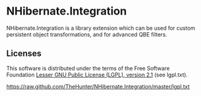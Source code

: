<h1 id="NHibernate.Integration">NHibernate.Integration</h1>

<p>NHibernate.Integration is a library extension which can be used for custom persistent object transformations, and for advanced QBE filters.</p>


<h2 id="licenses">Licenses</h2>

<p>This software is distributed under the terms of the Free Software Foundation <a href="http://www.gnu.org/licenses/lgpl-2.1-standalone.html">Lesser GNU Public License (LGPL), version 2.1</a> (see lgpl.txt).</p>


https://raw.github.com/TheHunter/NHibernate.Integration/master/lgpl.txt

